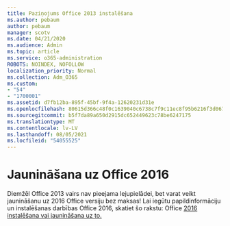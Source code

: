 ```yaml
---
title: Paziņojums Office 2013 instalēšana
ms.author: pebaum
author: pebaum
manager: scotv
ms.date: 04/21/2020
ms.audience: Admin
ms.topic: article
ms.service: o365-administration
ROBOTS: NOINDEX, NOFOLLOW
localization_priority: Normal
ms.collection: Adm_O365
ms.custom:
- "54"
- "1700001"
ms.assetid: d7fb12ba-895f-45bf-9f4a-12620231d31e
ms.openlocfilehash: 80615d366c48f0c1639040c6738c7f9c11ec8f95b6216f3d0671a0d58b8df767
ms.sourcegitcommit: b5f7da89a650d2915dc652449623c78be6247175
ms.translationtype: MT
ms.contentlocale: lv-LV
ms.lasthandoff: 08/05/2021
ms.locfileid: "54055525"
---
```

# <a name="upgrade-to-office-2016"></a>Jaunināšana uz Office 2016

Diemžēl Office 2013 vairs nav pieejama lejupielādei, bet varat veikt jaunināšanu uz 2016 Office versiju bez maksas! Lai iegūtu papildinformāciju un instalēšanas darbības Office 2016, skatiet šo rakstu: Office [2016 instalēšana vai jaunināšana uz to.](https://support.office.com/article/Office-2013-is-no-longer-available-for-installation-with-an-Office-365-subscription-de68fd95-553a-4c38-b1b5-e4205b96fc75.aspx)
  